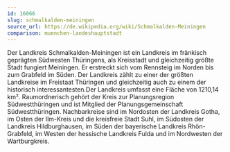 ```yaml
---
id: 16066
slug: schmalkalden-meiningen
source_url: https://de.wikipedia.org/wiki/Schmalkalden-Meiningen
comparison: muenchen-landeshauptstadt
---
```


Der Landkreis Schmalkalden-Meiningen ist ein Landkreis im fränkisch geprägten Südwesten Thüringens, als Kreisstadt und gleichzeitig größte Stadt fungiert Meiningen. Er erstreckt sich vom Rennsteig im Norden bis zum Grabfeld im Süden. Der Landkreis zählt zu einer der größten Landkreise im Freistaat Thüringen und gleichzeitig auch zu einem der historisch interessantesten.Der Landkreis umfasst eine Fläche von 1210,14 km². Raumordnerisch gehört der Kreis zur Planungsregion Südwestthüringen und ist Mitglied der Planungsgemeinschaft Südwestthüringen. Nachbarkreise sind im Nordosten der Landkreis Gotha, im Osten der Ilm-Kreis und die kreisfreie Stadt Suhl, im Südosten der Landkreis Hildburghausen, im Süden der bayerische Landkreis Rhön-Grabfeld, im Westen der hessische Landkreis Fulda und im Nordwesten der Wartburgkreis.
